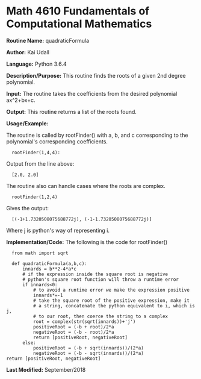 # Math 4610 Fundamentals of Computational Mathematics

**Routine Name:**           quadraticFormula

**Author:** Kai Udall

**Language:** Python 3.6.4

**Description/Purpose:** This routine finds the roots of a given 2nd degree polynomial.

**Input:** The routine takes the coefficients from the desired polynomial ax^2+bx+c.

**Output:** This routine returns a list of the roots found.

**Usage/Example:**

The routine is called by rootFinder() with a, b, and c corresponding to the polynomial's corresponding coefficients.

      rootFinder(1,4,4):

Output from the line above:

      [2.0, 2.0]
      
The routine also can handle cases where the roots are complex.

      rootFinder(1,2,4)

Gives the output:

      [(-1+1.7320508075688772j), (-1-1.7320508075688772j)]
 
 Where j is python's way of representing i.
      



**Implementation/Code:** The following is the code for rootFinder()

      from math import sqrt
      
      def quadraticFormula(a,b,c):
          innards = b**2-4*a*c
          # if the expression inside the square root is negative
          # python's square root function will throw a runtime error
          if innards<0:
              # to avoid a runtime error we make the expression positive
              innards*=-1
              # take the square root of the positive expression, make it
              # a string, concatenate the python equivalent to i, which is j,
              # to our root, then coerce the string to a complex
              root = complex(str(sqrt(innards))+'j')
              positiveRoot = (-b + root)/2*a
              negativeRoot = (-b - root)/2*a
              return [positiveRoot, negativeRoot]
          else:
              positiveRoot = (-b + sqrt(innards))/(2*a)
              negativeRoot = (-b - sqrt(innards))/(2*a)
    return [positiveRoot, negativeRoot]
      

**Last Modified:** September/2018
